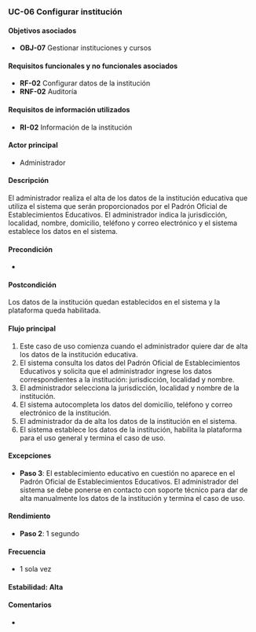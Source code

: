 ### UC-06 Configurar institución

#### Objetivos asociados

- **OBJ-07** Gestionar instituciones y cursos

#### Requisitos funcionales y no funcionales asociados

- **RF-02** Configurar datos de la institución
- **RNF-02** Auditoría

#### Requisitos de información utilizados

- **RI-02** Información de la institución

#### Actor principal

- Administrador

#### Descripción

El administrador realiza el alta de los datos de la institución educativa que utiliza el sistema que serán proporcionados por el Padrón Oficial de Establecimientos Educativos. El administrador indica la jurisdicción, localidad, nombre, domicilio, teléfono y correo electrónico y el sistema establece los datos en el sistema.

#### Precondición

- 

#### Postcondición

Los datos de la institución quedan establecidos en el sistema y la plataforma queda habilitada.

#### Flujo principal

1. Este caso de uso comienza cuando el administrador quiere dar de alta los datos de la institución educativa.
2. El sistema consulta los datos del Padrón Oficial de Establecimientos Educativos y solicita que el administrador ingrese los datos correspondientes a la institución: jurisdicción, localidad y nombre.
3. El administrador selecciona la jurisdicción, localidad y nombre de la institución.
4. El sistema autocompleta los datos del domicilio, teléfono y correo electrónico de la institución.
5. El administrador da de alta los datos de la institución en el sistema.
6. El sistema establece los datos de la institución, habilita la plataforma para el uso general y termina el caso de uso.

#### Excepciones

- **Paso 3**: El establecimiento educativo en cuestión no aparece en el Padrón Oficial de Establecimientos Educativos. El administrador del sistema se debe ponerse en contacto con soporte técnico para dar de alta manualmente los datos de la institución y termina el caso de uso.

#### Rendimiento

- **Paso 2**: 1 segundo

#### Frecuencia

- 1 sola vez

#### Estabilidad: Alta

#### Comentarios
-
